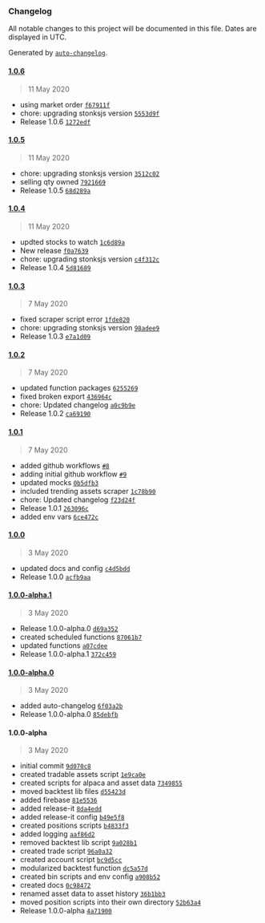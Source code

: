 ### Changelog

All notable changes to this project will be documented in this file. Dates are displayed in UTC.

Generated by [`auto-changelog`](https://github.com/CookPete/auto-changelog).

#### [1.0.6](https://github.com/nielse63/stonksjs/compare/1.0.5...1.0.6)

> 11 May 2020

- using market order [`f67911f`](https://github.com/nielse63/stonksjs/commit/f67911ffc3dfa7da0de9c6a8546d19d5ab9fd76a)
- chore: upgrading stonksjs version [`5553d9f`](https://github.com/nielse63/stonksjs/commit/5553d9f74331d21f5b1fa60b834830723b43a713)
- Release 1.0.6 [`1272edf`](https://github.com/nielse63/stonksjs/commit/1272edf15e7f588205de8c33466fa6639ee005c8)

#### [1.0.5](https://github.com/nielse63/stonksjs/compare/1.0.4...1.0.5)

> 11 May 2020

- chore: upgrading stonksjs version [`3512c02`](https://github.com/nielse63/stonksjs/commit/3512c02401279f7bfa135bb81dd89883b2f86634)
- selling qty owned [`7921669`](https://github.com/nielse63/stonksjs/commit/79216692e0cd2471ff52ce2c512b60b8e8e7cd66)
- Release 1.0.5 [`68d289a`](https://github.com/nielse63/stonksjs/commit/68d289a05af409309d11133f86c76e2e4d40febd)

#### [1.0.4](https://github.com/nielse63/stonksjs/compare/1.0.3...1.0.4)

> 11 May 2020

- updted stocks to watch [`1c6d89a`](https://github.com/nielse63/stonksjs/commit/1c6d89a8aea5669fbd2fd56f8e7f53b64c9f8530)
- New release [`f0a7639`](https://github.com/nielse63/stonksjs/commit/f0a7639424a52c11ac6b08d05319de05b49e6a55)
- chore: upgrading stonksjs version [`c4f312c`](https://github.com/nielse63/stonksjs/commit/c4f312c981b1205eded0161785583902a74bdd3f)
- Release 1.0.4 [`5d81689`](https://github.com/nielse63/stonksjs/commit/5d81689b7e49b64cca5f09d6451a3975dc78e5ae)

#### [1.0.3](https://github.com/nielse63/stonksjs/compare/1.0.2...1.0.3)

> 7 May 2020

- fixed scraper script error [`1fde820`](https://github.com/nielse63/stonksjs/commit/1fde820e665211a8ba3e8d0fdea029acd1a0ed9e)
- chore: upgrading stonksjs version [`98adee9`](https://github.com/nielse63/stonksjs/commit/98adee9dae843f2726c587abe9c1197688cea928)
- Release 1.0.3 [`e7a1d09`](https://github.com/nielse63/stonksjs/commit/e7a1d0905a8dfec8f8f2e43e29cb76ccdb5e151b)

#### [1.0.2](https://github.com/nielse63/stonksjs/compare/1.0.1...1.0.2)

> 7 May 2020

- updated function packages [`6255269`](https://github.com/nielse63/stonksjs/commit/6255269efb93fdaad1b718cac247d154963469c6)
- fixed broken export [`436964c`](https://github.com/nielse63/stonksjs/commit/436964c19e81b799de8a890345b366d0a54b3731)
- chore: Updated changelog [`a0c9b9e`](https://github.com/nielse63/stonksjs/commit/a0c9b9ef3974b8a65c9ceb973d85b22f17f9df28)
- Release 1.0.2 [`ca69190`](https://github.com/nielse63/stonksjs/commit/ca69190e88126ccfe48609da66767d58def0505f)

#### [1.0.1](https://github.com/nielse63/stonksjs/compare/1.0.0...1.0.1)

> 7 May 2020

- added github workflows [`#8`](https://github.com/nielse63/stonksjs/pull/8)
- adding initial github workflow [`#9`](https://github.com/nielse63/stonksjs/pull/9)
- updated mocks [`0b5dfb3`](https://github.com/nielse63/stonksjs/commit/0b5dfb34f9afdc408f880acb1fb5d8e18429f7c7)
- included trending assets scraper [`1c78b90`](https://github.com/nielse63/stonksjs/commit/1c78b904fcd4f42d2209a8ba0c74441eb1f13fed)
- chore: Updated changelog [`f23d24f`](https://github.com/nielse63/stonksjs/commit/f23d24fa5e88f64605f5f03e35bc4f0460b39ed1)
- Release 1.0.1 [`263096c`](https://github.com/nielse63/stonksjs/commit/263096cd4f2da1c898035c395642e93185b9174d)
- added env vars [`6ce472c`](https://github.com/nielse63/stonksjs/commit/6ce472cd949d2a91f6ea259a8a08d4b85aa18b58)

#### [1.0.0](https://github.com/nielse63/stonksjs/compare/1.0.0-alpha.1...1.0.0)

> 3 May 2020

- updated docs and config [`c4d5bdd`](https://github.com/nielse63/stonksjs/commit/c4d5bdd03bfeadd5fff4a47452fcf86e5af97574)
- Release 1.0.0 [`acfb9aa`](https://github.com/nielse63/stonksjs/commit/acfb9aa9d4794e6f2e8fcc9d7f5d36d9c922ad50)

#### [1.0.0-alpha.1](https://github.com/nielse63/stonksjs/compare/1.0.0-alpha.0...1.0.0-alpha.1)

> 3 May 2020

- Release 1.0.0-alpha.0 [`d69a352`](https://github.com/nielse63/stonksjs/commit/d69a35295a6caaa4c27e5a07b0329ed23643aa38)
- created scheduled functions [`87061b7`](https://github.com/nielse63/stonksjs/commit/87061b722fe35ca625c5be9b6217ce905115ea11)
- updated functions [`a07cdee`](https://github.com/nielse63/stonksjs/commit/a07cdeedae1f4c4ff05a05f2805d2e4a7a70cd0a)
- Release 1.0.0-alpha.1 [`372c459`](https://github.com/nielse63/stonksjs/commit/372c459e253fe1cbedaaedda01153386ad8ae1aa)

#### [1.0.0-alpha.0](https://github.com/nielse63/stonksjs/compare/1.0.0-alpha...1.0.0-alpha.0)

> 3 May 2020

- added auto-changelog [`6f03a2b`](https://github.com/nielse63/stonksjs/commit/6f03a2b9ce85dc5c1c215b70f53ceaadc0c3b175)
- Release 1.0.0-alpha.0 [`85debfb`](https://github.com/nielse63/stonksjs/commit/85debfbb092cf9a96d5ca8ad371d92e8c63d6ce0)

#### 1.0.0-alpha

> 3 May 2020

- initial commit [`9d070c8`](https://github.com/nielse63/stonksjs/commit/9d070c8415cb7ff020d2fee8ee0bb08a4f2ba131)
- created tradable assets script [`1e9ca0e`](https://github.com/nielse63/stonksjs/commit/1e9ca0eb375bae3a63089a40e8e2bdb856aaa9f7)
- created scripts for alpaca and asset data [`7349855`](https://github.com/nielse63/stonksjs/commit/7349855c7703c539e53b74f01c2badfcbe8b7f56)
- moved backtest lib files [`d55423d`](https://github.com/nielse63/stonksjs/commit/d55423d6461fef896069da845a9c6518423adf0e)
- added firebase [`81e5536`](https://github.com/nielse63/stonksjs/commit/81e5536ec5aaba88f6452efdaf0835e5e70a2eb7)
- added release-it [`8da4edd`](https://github.com/nielse63/stonksjs/commit/8da4eddab200bef6495581b5ac2e4acbf79dee19)
- added release-it config [`b49e5f8`](https://github.com/nielse63/stonksjs/commit/b49e5f8d415fd122affd2488bab3664ca2d52a39)
- created positions scripts [`b4833f3`](https://github.com/nielse63/stonksjs/commit/b4833f3263c677e93572905a5b62ed4b763d4227)
- added logging [`aaf86d2`](https://github.com/nielse63/stonksjs/commit/aaf86d2bd6df2790dd4d39ef1d997123f3f23be8)
- removed backtest lib script [`9a028b1`](https://github.com/nielse63/stonksjs/commit/9a028b11ec34600812602809dc835a8a656a3764)
- created trade script [`96a0a32`](https://github.com/nielse63/stonksjs/commit/96a0a32d2c60cc5e3b52b0a5aa7ce83a98ec5c69)
- created account script [`bc9d5cc`](https://github.com/nielse63/stonksjs/commit/bc9d5ccacf87947705f5223c5bf881320cdc0117)
- modularized backtest function [`dc5a57d`](https://github.com/nielse63/stonksjs/commit/dc5a57d336e2e821071a49cc686b3a54b881acda)
- created bin scripts and env config [`a908b52`](https://github.com/nielse63/stonksjs/commit/a908b52236cab2eceeddce46da634e2de9208a9b)
- created docs [`0c98472`](https://github.com/nielse63/stonksjs/commit/0c984722fa40113d53bf6a06f60e801706e6c0f7)
- renamed asset data to asset history [`36b1bb3`](https://github.com/nielse63/stonksjs/commit/36b1bb352037dd684ef0a0f41153e6976935b628)
- moved position scripts into their own directory [`52b63a4`](https://github.com/nielse63/stonksjs/commit/52b63a446c3a776b8f010fc3a764eaf98395d6a1)
- Release 1.0.0-alpha [`4a71900`](https://github.com/nielse63/stonksjs/commit/4a71900db47abc33f3eeca47ae1bf62ccbac38df)
